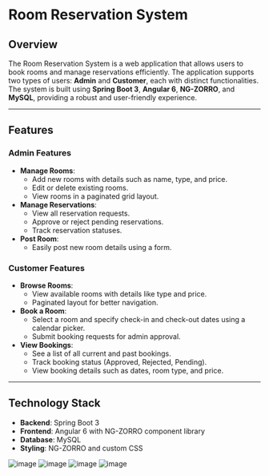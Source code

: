 # Room Reservation System

## Overview

The Room Reservation System is a web application that allows users to book rooms and manage reservations efficiently. The application supports two types of users: **Admin** and **Customer**, each with distinct functionalities. The system is built using **Spring Boot 3**, **Angular 6**, **NG-ZORRO**, and **MySQL**, providing a robust and user-friendly experience.

---

## Features

### Admin Features
- **Manage Rooms**:
  - Add new rooms with details such as name, type, and price.
  - Edit or delete existing rooms.
  - View rooms in a paginated grid layout.
- **Manage Reservations**:
  - View all reservation requests.
  - Approve or reject pending reservations.
  - Track reservation statuses.
- **Post Room**:
  - Easily post new room details using a form.

### Customer Features
- **Browse Rooms**:
  - View available rooms with details like type and price.
  - Paginated layout for better navigation.
- **Book a Room**:
  - Select a room and specify check-in and check-out dates using a calendar picker.
  - Submit booking requests for admin approval.
- **View Bookings**:
  - See a list of all current and past bookings.
  - Track booking status (Approved, Rejected, Pending).
  - View booking details such as dates, room type, and price.

---

## Technology Stack
- **Backend**: Spring Boot 3
- **Frontend**: Angular 6 with NG-ZORRO component library
- **Database**: MySQL
- **Styling**: NG-ZORRO and custom CSS

![image](https://github.com/user-attachments/assets/be38d11a-283b-41b5-a506-551a81b61dfd)
![image](https://github.com/user-attachments/assets/64e0551d-4036-4d79-84b1-1069c941b5ea)
![image](https://github.com/user-attachments/assets/b9d09ec3-7eac-44b6-b908-f75ba73db02c)
![image](https://github.com/user-attachments/assets/c4cf4744-cb91-42bf-bead-0ca30ddbacd1)



